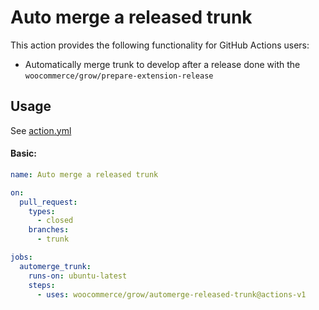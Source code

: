 # Auto merge a released trunk

This action provides the following functionality for GitHub Actions users:

- Automatically merge trunk to develop after a release done with the `woocommerce/grow/prepare-extension-release`

## Usage

See [action.yml](action.yml)

#### Basic:

```yaml
name: Auto merge a released trunk

on:
  pull_request:
    types:
      - closed
    branches:
      - trunk

jobs:
  automerge_trunk:
    runs-on: ubuntu-latest
    steps:
      - uses: woocommerce/grow/automerge-released-trunk@actions-v1
```

